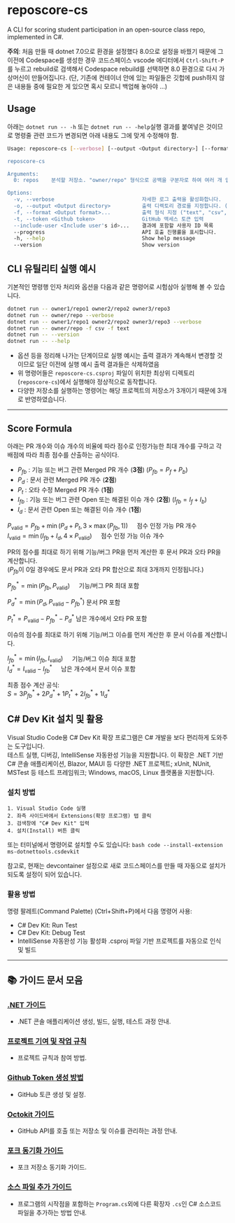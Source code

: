 # reposcore-cs
A CLI for scoring student participation in an open-source class repo, implemented in C#.

**주의**: 처음 만들 때 dotnet 7.0으로 환경을 설정했다 8.0으로 설정을 바꿨기 때문에 그 이전에 Codespace를 생성한 경우 코드스페이스 vscode 에디터에서 `Ctrl-Shift-P`를 누르고 rebuild로 검색해서 Codespace rebuild를 선택하면 8.0 환경으로 다시 가상머신이 만들어집니다. (단, 기존에 컨테이너 안에 있는 파일들은 깃헙에 push하지 않은 내용들 중에 필요한 게 있으면 혹시 모르니 백업해 놓아야 ...)

## Usage
아래는 `dotnet run -- -h` 또는 `dotnet run -- -help`실행 결과를 붙여넣은 것이므로 명령줄 관련 코드가 변경되면 아래 내용도 그에 맞게 수정해야 함.

```bash
Usage: reposcore-cs [--verbose] [--output <Output directory>] [--format <Output format>...] [--token <Github token>] [--include-user <Include user's id>...] [--progress] [--help] [--version] repos0 ... reposN

reposcore-cs

Arguments:
  0: repos    분석할 저장소. "owner/repo" 형식으로 공백을 구분자로 하여 여러 개 입력 (Required)

Options:
  -v, --verbose                            자세한 로그 출력을 활성화합니다.
  -o, --output <Output directory>          출력 디렉토리 경로를 지정합니다. (default : "result")
  -f, --format <Output format>...          출력 형식 지정 ("text", "csv", "chart", "html", "all", default : "all")
  -t, --token <Github token>               GitHub 액세스 토큰 입력
  --include-user <Include user's id>...    결과에 포함할 사용자 ID 목록
  --progress                               API 호출 진행률을 표시합니다.
  -h, --help                               Show help message
  --version                                Show version
```

## CLI 유틸리티 실행 예시

기본적인 명령행 인자 처리와 옵션을 다음과 같은 명령어로 시험삼아 실행해 볼 수 있습니다.
 
```bash
dotnet run -- owner1/repo1 owner2/repo2 owner3/repo3
dotnet run -- owner/repo --verbose
dotnet run -- owner1/repo1 owner2/repo2 owner3/repo3 --verbose
dotnet run -- owner/repo -f csv -f text
dotnet run -- --version
dotnet run -- --help
```

* 옵션 등을 정리해 나가는 단계이므로 실행 예시는 출력 결과가 계속해서 변경할 것이므로 일단 이전에 실행 예시 출력 결과들은 삭제하였음
* 위 명령어들은 `reposcore-cs.csproj` 파일이 위치한 최상위 디렉토리(`reposcore-cs`)에서 실행해야 정상적으로 동작합니다.
* 다양한 저장소를 실행하는 명령어는 해당 프로젝트의 저장소가 3개이기 때문에 3개로 반영하였습니다.

---

## Score Formula
아래는 PR 개수와 이슈 개수의 비율에 따라 점수로 인정가능한 최대 개수를 구하고 각 배점에 따라 최종 점수를 산출하는 공식이다.

- $P_{fb}$ : 기능 또는 버그 관련 Merged PR 개수 (**3점**) ($P_{fb} = P_f + P_b$)  
- $P_d$ : 문서 관련 Merged PR 개수 (**2점**)  
- $P_t$ : 오타 수정 Merged PR 개수 (**1점**)  
- $I_{fb}$ : 기능 또는 버그 관련 Open 또는 해결된 이슈 개수 (**2점**) ($I_{fb} = I_f + I_b$)  
- $I_d$ : 문서 관련 Open 또는 해결된 이슈 개수 (**1점**)

$P_{\text{valid}} = P_{fb} + \min(P_d + P_t, 3 \times \max(P_{fb}, 1)) \quad$ 점수 인정 가능 PR 개수  
$I_{\text{valid}} = \min(I_{fb} + I_d, 4 \times P_{\text{valid}}) \quad$ 점수 인정 가능 이슈 개수

PR의 점수를 최대로 하기 위해 기능/버그 PR을 먼저 계산한 후 문서 PR과 오타 PR을 계산합니다.  
($P_{fb}$이 0일 경우에도 문서 PR과 오타 PR 합산으로 최대 3개까지 인정됩니다.)

$P_{fb}^* = \min(P_{fb}, P_{\text{valid}}) \quad$ 기능/버그 PR 최대 포함  

$P_d^* = \min(P_d, P_{\text{valid}} - P_{fb}^*)$  문서 PR 포함

$P_t^* = P_{\text{valid}} - P_{fb}^* - P_d^*$  남은 개수에서 오타 PR 포함

이슈의 점수를 최대로 하기 위해 기능/버그 이슈를 먼저 계산한 후 문서 이슈를 계산합니다.

$I_{fb}^* = \min(I_{fb}, I_{\text{valid}}) \quad$ 기능/버그 이슈 최대 포함  
$I_d^* = I_{\text{valid}} - I_{fb}^* \quad$ 남은 개수에서 문서 이슈 포함

최종 점수 계산 공식:  
$S = 3P_{fb}^* + 2P_d^* + 1P_t^* + 2I_{fb}^* + 1I_d^*$

##  C# Dev Kit 설치 및 활용
Visual Studio Code용 C# Dev Kit 확장 프로그램은 C# 개발을 보다 편리하게 도와주는 도구입니다.  
테스트 실행, 디버깅, IntelliSense 자동완성 기능을 지원합니다.
이 확장은 .NET 기반 C# 콘솔 애플리케이션, Blazor, MAUI 등 다양한 .NET 프로젝트;
xUnit, NUnit, MSTest 등 테스트 프레임워크; Windows, macOS, Linux 플랫폼을 지원합니다.

### 설치 방법
    1. Visual Studio Code 실행
    2. 좌측 사이드바에서 Extensions(확장 프로그램) 탭 클릭
    3. 검색창에 "C# Dev Kit" 입력
    4. 설치(Install) 버튼 클릭

또는 터미널에서 명령어로 설치할 수도 있습니다:
`bash code --install-extension ms-dotnettools.csdevkit`

참고로, 현재는 devcontainer 설정으로 새로 코드스페이스를 만들 때 자동으로 설치가 되도록 설정이 되어 있습니다.

### 활용 방법
명령 팔레트(Command Palette) (Ctrl+Shift+P)에서 다음 명령어 사용:
- C# Dev Kit: Run Test
- C# Dev Kit: Debug Test
- IntelliSense 자동완성 기능 활성화
.csproj 파일 기반 프로젝트를 자동으로 인식 및 빌드

---
## 📚 가이드 문서 모음

### [.NET 가이드](docs/dotNet-guide.md)
- .NET 콘솔 애플리케이션 생성, 빌드, 실행, 테스트 과정 안내.

### [프로젝트 기여 및 작업 규칙](docs/project_guidelines.md)
- 프로젝트 규칙과 참여 방법.

### [Github Token 생성 방법](docs/github-token-guide.md)
- GitHub 토큰 생성 및 설정.

### [Octokit 가이드](docs/octokit_guide.md)
- GitHub API를 호출 또는 저장소 및 이슈를 관리하는 과정 안내.

### [포크 동기화 가이드](docs/fork_sync_guide.md)
- 포크 저장소 동기화 가이드.

### [소스 파일 추가 가이드](docs/add_cs_files_guide.md)
- 프로그램의 시작점을 포함하는 `Program.cs`외에 다른 확장자 `.cs`인 C# 소스코드 파일을 추가하는 방법 안내.

